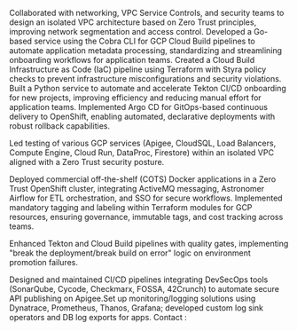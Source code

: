 
Collaborated with networking, VPC Service Controls, and security teams to design an isolated VPC architecture based on Zero Trust principles, improving network segmentation and access control.
Developed a Go-based service using the Cobra CLI for GCP Cloud Build pipelines to automate application metadata processing, standardizing and streamlining onboarding workflows for application teams.
Created a Cloud Build Infrastructure as Code (IaC) pipeline using Terraform with Styra policy checks to prevent infrastructure misconfigurations and security violations.
Built a Python service to automate and accelerate Tekton CI/CD onboarding for new projects, improving efficiency and reducing manual effort for application teams.
Implemented Argo CD for GitOps-based continuous delivery to OpenShift, enabling automated, declarative deployments with robust rollback capabilities.

Led testing of various GCP services (Apigee, CloudSQL, Load Balancers, Compute Engine, Cloud Run, DataProc, Firestore) within an isolated VPC aligned with a Zero Trust security posture.

Deployed commercial off-the-shelf (COTS) Docker applications in a Zero Trust OpenShift cluster, integrating ActiveMQ messaging, Astronomer Airflow for ETL orchestration, and SSO for secure workflows.
Implemented mandatory tagging and labeling within Terraform modules for GCP resources, ensuring governance, immutable tags, and cost tracking across teams.

Enhanced Tekton and Cloud Build pipelines with quality gates, implementing "break the deployment/break build on error" logic on environment promotion failures.

Designed and maintained CI/CD pipelines integrating DevSecOps tools (SonarQube, Cycode, Checkmarx, FOSSA, 42Crunch) to automate secure API publishing on Apigee.Set up monitoring/logging solutions using Dynatrace, Prometheus, Thanos, Grafana; developed custom log sink operators and DB log exports for apps.
Contact
:	

